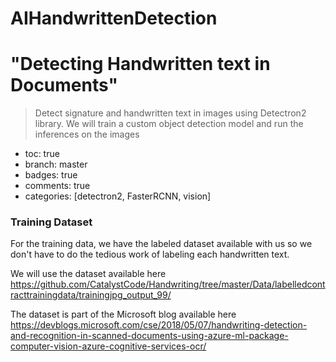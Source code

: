 # AIHandwrittenDetection

# "Detecting Handwritten text in Documents"
> Detect signature and handwritten text in images using Detectron2 library. We will train a custom object detection model and run the inferences on the images
- toc: true
- branch: master
- badges: true
- comments: true
- categories: [detectron2, FasterRCNN, vision]


### Training Dataset
For the training data, we have the labeled dataset available with us so we don't have to do the tedious work of labeling each handwritten text.

We will use the dataset available here
https://github.com/CatalystCode/Handwriting/tree/master/Data/labelledcontracttrainingdata/trainingjpg_output_99/

The dataset is part of the Microsoft blog available here
https://devblogs.microsoft.com/cse/2018/05/07/handwriting-detection-and-recognition-in-scanned-documents-using-azure-ml-package-computer-vision-azure-cognitive-services-ocr/
